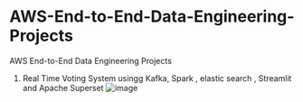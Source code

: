 # AWS-End-to-End-Data-Engineering-Projects
AWS End-to-End Data Engineering Projects
1. Real Time Voting System usingg Kafka, Spark , elastic search , Streamlit and Apache Superset
![image](https://github.com/pree3thi/AWS-End-to-End-Data-Engineering-Projects/assets/111694862/4e35f3b8-4ba4-4004-99db-6d750608fdf3)
